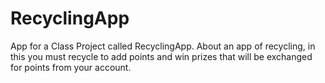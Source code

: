 
# RecyclingApp
App for a Class Project called RecyclingApp. 
About an app of recycling, in this you must recycle to add points and win prizes that will be exchanged for points from your account.
